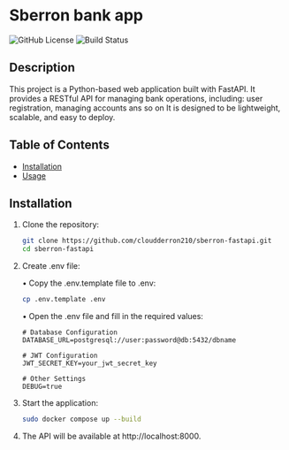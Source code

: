 # Sberron bank app

![GitHub License](https://img.shields.io/github/license/yourusername/your-repo)
![Build Status](https://img.shields.io/github/actions/workflow/status/yourusername/your-repo/ci.yml)

## Description
This project is a Python-based web application built with FastAPI. It provides a RESTful API for managing bank operations, including: 
user registration, managing accounts ans so on
It is designed to be lightweight, scalable, and easy to deploy.

## Table of Contents
- [Installation](#installation)
- [Usage](#usage)

## Installation
1. Clone the repository:
   ```bash
   git clone https://github.com/cloudderron210/sberron-fastapi.git
   cd sberron-fastapi
   ```
   
2.  Create .env file:

    • Copy the .env.template file to .env:
    ```bash
    cp .env.template .env

    ```
    • Open the .env file and fill in the required values:

    ```env
    # Database Configuration
    DATABASE_URL=postgresql://user:password@db:5432/dbname

    # JWT Configuration
    JWT_SECRET_KEY=your_jwt_secret_key

    # Other Settings
    DEBUG=true
    ```
    
3. Start the application:
    
   ```bash
   sudo docker compose up --build
   ```
   
4. The API will be available at http://localhost:8000.


    


